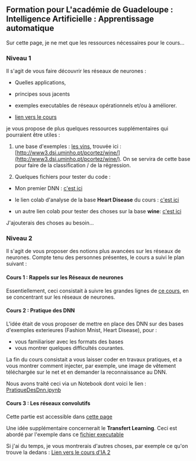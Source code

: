 ## Formation pour L'académie de Guadeloupe : Intelligence Artificielle : Apprentissage automatique

Sur cette page, je ne met que les ressources nécessaires pour le cours...

### Niveau 1

Il s'agit de vous faire découvrir les réseaux de neurones :
- Quelles applications,
- principes sous jacents
- exemples executables de réseaux opérationnels et/ou à améliorer.

- [lien vers le cours](https://elbixos.github.io/L3_IA/Cours/99_sommaire.html)

je vous propose de plus quelques ressources supplémentaires qui pourraient être
utiles :

1. une base d'exemples : [les vins](datasets/winequality.zip), trouvée ici : [http://www3.dsi.uminho.pt/pcortez/wine/](http://www3.dsi.uminho.pt/pcortez/wine/). On se servira de cette base pour faire de la classification / de la régression.

2. Quelques fichiers pour tester du code :
  - Mon premier DNN : [c'est ici](https://colab.research.google.com/drive/1N4v6C1pu0PysqV7ghBr-MpidL_9nFWrm?usp=sharing)

  - le lien colab d'analyse de la base **Heart Disease** du cours : [c'est ici](https://colab.research.google.com/drive/1hPak1FTdFZUy_7U5mQkoPfrBF7BlvpoK?usp=sharing)
  - un autre lien colab pour tester des choses sur la base **wine**:
  [c'est ici](https://colab.research.google.com/drive/1t46HGdCRs6m19ZHzWP_1oimnV7zTr1XI?usp=sharing)


J'ajouterais des choses au besoin...

### Niveau 2

Il s'agit de vous proposer des notions plus avancées sur les réseaux de neurones.
Compte tenu des personnes présentes, le cours a suivi le plan suivant :

#### Cours 1 : Rappels sur les Réseaux de neurones
Essentiellement, ceci consistait à suivre les grandes lignes de [ce cours](https://elbixos.github.io/L3_IA/Cours/99_sommaire.html), en se concentrant sur les
réseaux de neurones.

#### Cours 2 : Pratique des DNN
L'idée était de vous proposer de mettre en place des DNN sur des bases d'exemples
exterieures (Fashion Mnist, Heart Disease), pour :
- vous familiariser avec les formats des bases
- vous montrer quelques difficultés courantes.

La fin du cours consistait a vous laisser coder en travaux pratiques,
et a vous montrer comment injecter, par exemple, une image de vêtement
téléchargée sur le net et en demander la reconnaissance au DNN.

Nous avons traité ceci via un Notebook dont voici
le lien : [PratiqueDesDnn.ipynb](https://colab.research.google.com/drive/1RR7fdBnJxwZvwgh2HEvnQW8n3Kdi4wXN?usp=sharing)


#### Cours 3 : Les réseaux convolutifs

Cette partie est accessible dans [cette page](reseaux_convolutifs.md)

Une idée supplémentaire concernerait le **Transfert Learning**. Ceci est abordé
par l'exemple dans ce [fichier executable](https://colab.research.google.com/drive/1HS7i9bJuQqoKrlIUBmSd52Tvd6PjZELO?usp=sharing)

Si j'ai du temps, je vous montrerais d'autres choses, par exemple ce qu'on trouve la dedans : [Lien vers le cours d'IA 2](https://elbixos.github.io/M2_Connectionnisme/)

